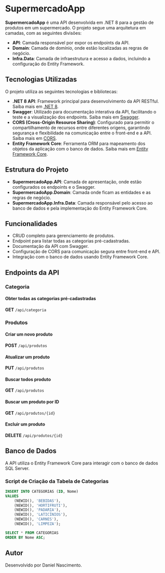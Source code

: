 # SupermercadoApp

**SupermercadoApp** é uma API desenvolvida em .NET 8 para a gestão de produtos em um supermercado. O projeto segue uma arquitetura em camadas, com as seguintes divisões:

- **API**: Camada responsável por expor os endpoints da API.
- **Domain**: Camada de domínio, onde estão localizadas as regras de negócio.
- **Infra.Data**: Camada de infraestrutura e acesso a dados, incluindo a configuração do Entity Framework.

## Tecnologias Utilizadas

O projeto utiliza as seguintes tecnologias e bibliotecas:

- **.NET 8 API**: Framework principal para desenvolvimento da API RESTful. Saiba mais em [.NET 8](https://learn.microsoft.com/en-us/dotnet/core/whats-new/dotnet-8).
- **Swagger**: Utilizado para documentação interativa da API, facilitando o teste e a visualização dos endpoints. Saiba mais em [Swagger](https://swagger.io/).
- **CORS (Cross-Origin Resource Sharing)**: Configurado para permitir o compartilhamento de recursos entre diferentes origens, garantindo segurança e flexibilidade na comunicação entre o front-end e a API. Saiba mais em [CORS](https://developer.mozilla.org/en-US/docs/Web/HTTP/CORS).
- **Entity Framework Core**: Ferramenta ORM para mapeamento dos objetos da aplicação com o banco de dados. Saiba mais em [Entity Framework Core](https://learn.microsoft.com/en-us/ef/core/).

## Estrutura do Projeto

- **SupermercadoApp.API**: Camada de apresentação, onde estão configurados os endpoints e o Swagger.
- **SupermercadoApp.Domain**: Camada onde ficam as entidades e as regras de negócio.
- **SupermercadoApp.Infra.Data**: Camada responsável pelo acesso ao banco de dados e pela implementação do Entity Framework Core.

## Funcionalidades

- CRUD completo para gerenciamento de produtos.
- Endpoint para listar todas as categorias pré-cadastradas.
- Documentação da API com Swagger.
- Configuração de CORS para comunicação segura entre front-end e API.
- Integração com o banco de dados usando Entity Framework Core.

## Endpoints da API

### Categoria

#### Obter todas as categorias pré-cadastradas
**GET** `/api/categoria`

### Produtos

#### Criar um novo produto
**POST** `/api/produtos`

#### Atualizar um produto
**PUT** `/api/produtos`

#### Buscar todos produto
**GET** `/api/produtos`

#### Buscar um produto por ID
**GET** `/api/produtos/{id}`

#### Excluir um produto
**DELETE** `/api/produtos/{id}`

## Banco de Dados
A API utiliza o Entity Framework Core para interagir com o banco de dados SQL Server.

### Script de Criação da Tabela de Categorias
```sql
INSERT INTO CATEGORIAS (ID, Nome)
VALUES
    (NEWID(), 'BEBIDAS'),
    (NEWID(), 'HORTIFRUTI'),
    (NEWID(), 'PADARIA'),
    (NEWID(), 'LATICÍNIOS'),
    (NEWID(), 'CARNES'),
    (NEWID(), 'LIMPEZA');

SELECT * FROM CATEGORIAS
ORDER BY Nome ASC;
```
## Autor
Desenvolvido por Daniel Nascimento.

